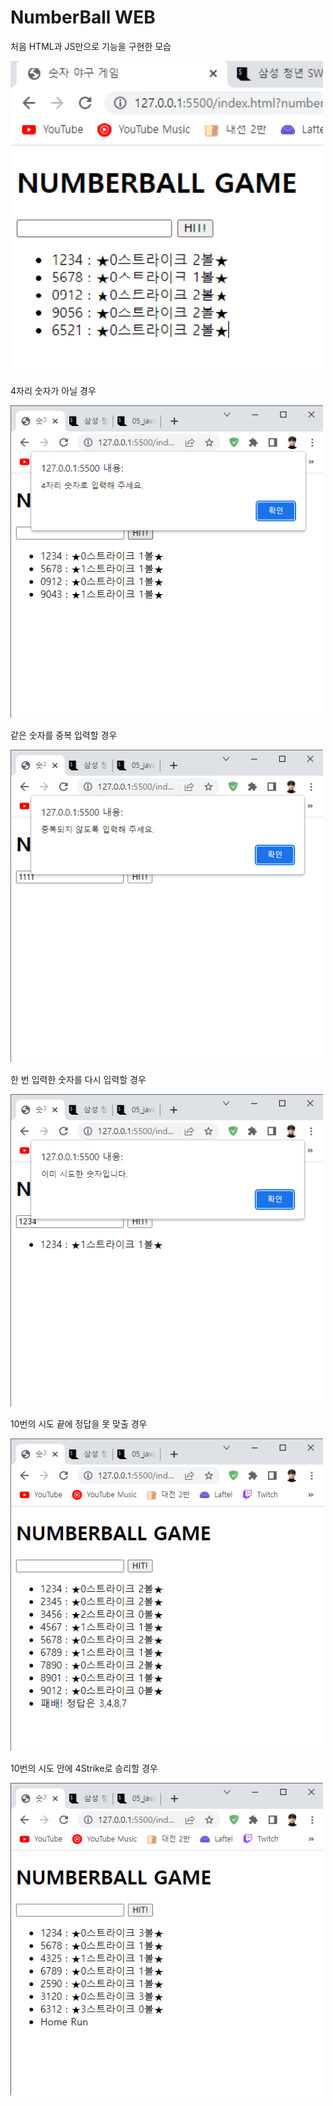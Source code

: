 # NumberBall WEB

<p>처음 HTML과 JS만으로 기능을 구현한 모습</p>

<img src='../assets/vanila/firstSkeleton.png' width='500px' height='500px'>

<p>4자리 숫자가 아닐 경우</p>

<img src='../assets/vanila/moreThanFour.png' width='500px' height='500px'>

<p>같은 숫자를 중복 입력할 경우</p>

<img src='../assets/vanila/doNotOverlap.png' width='500px' height='500px'>

<p>한 번 입력한 숫자를 다시 입력할 경우</p>

<img src='../assets/vanila/doNotTryTwice.png' width='500px' height='500px'>

<p>10번의 시도 끝에 정답을 못 맞출 경우</p>

<img src='../assets/vanila/defeatGame.png' width='500px' height='500px'>

<p>10번의 시도 안에 4Strike로 승리할 경우</p>

<img src='../assets/vanila/homeRun.png' width='500px' height='500px'>
